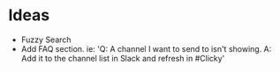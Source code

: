 # Ideas

- Fuzzy Search
- Add FAQ section. ie: 'Q: A channel I want to send to isn't showing. A: Add it to the channel list in Slack and refresh in #Clicky'
